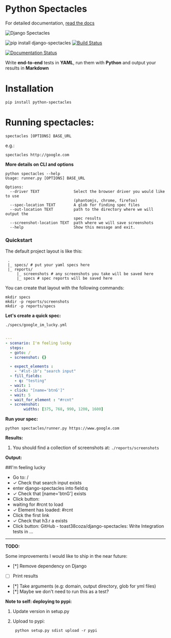 # Python Spectacles

For detailed documentation, [read the docs](http://spectacles.readthedocs.org)

![Django Spectacles](http://phisick.com/core/wp-content/uploads/antique-spectacles-martin-margin-1011.jpg)

![pip install django-spectacles](https://badge.fury.io/py/django-spectacles.png)
[![Build Status](https://travis-ci.org/toast38coza/django-spectacles.svg?branch=master)](https://travis-ci.org/toast38coza/django-spectacles)

[![Documentation Status](https://readthedocs.org/projects/spectacles/badge/?version=latest)](http://spectacles.readthedocs.io/en/latest/?badge=latest)


Write **end-to-end** tests in **YAML**, run them with **Python** and output your results in **Markdown**

# Installation

    pip install python-spectacles

# Running spectacles:

```
spectacles [OPTIONS] BASE_URL
```

e.g.: 

```
spectacles http://google.com
```

**More details on CLI and options**
```
python spectacles --help
Usage: runner.py [OPTIONS] BASE_URL

Options:
  --driver TEXT               Select the browser driver you would like to use
                              (phantomjs, chrome, firefox)
  --spec-location TEXT        A glob for finding spec files
  --out-location TEXT         path to the directory where we will output the
                              spec results
  --screenshot-location TEXT  path where we will save screenshots
  --help                      Show this message and exit.

```

### Quickstart

The default project layout is like this:

```
 .
 |_ specs/ # put your yaml specs here
 |_ reports/
     |_ screenshots # any screenshots you take will be saved here
     |_ specs # spec reports will be saved here
```

You can create that layout with the following commands:

```
mkdir specs
mkdir -p reports/screenshots
mkdir -p reports/specs
```

**Let's create a quick spec:**

`./specs/google_im_lucky.yml`

```yaml

---
- scenario: I'm feeling lucky
  steps: 
  - goto: /
  - screenshot: {}

  - expect_elements :
    - "#lst-ib": "search input"   
  - fill_fields:
    - q: "testing"
  - wait: 1
  - click: "[name='btnG']"
  - wait: 5
  - wait_for_element : "#rcnt"
  - screenshot:
  		widths: [375, 768, 990, 1200, 1600]

```

**Run your spec:**

```
python spectacles/runner.py https://www.google.com
```

**Results:**

1. You should find a collection of screenshots at: `./reports/screenshots`

**Output:**

##I'm feeling lucky

* Go to: /
* ✓ Check that search input exists
* enter django-spectacles into field:q
* ✓ Check that [name='btnG'] exists
* Click button: 
* waiting for #rcnt to load
* ✓ Element has loaded: #rcnt
* Click the first link
* ✓ Check that h3.r a exists
* Click button: GitHub - toast38coza/django-spectacles: Write Integration tests in ...

---

**TODO:**

Some improvements I would like to ship in the near future:

* [*] Remove dependency on Django
* [ ] Print results
* [*] Take arguments (e.g: domain, output directory, glob for yml files)
* [*] Maybe we don't need to run this as a test?


**Note to self: deploying to pypi:**

1. Update version in setup.py
2. Upload to pypi:
		
		python setup.py sdist upload -r pypi
		

